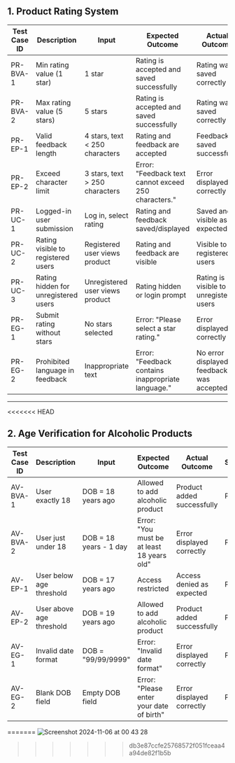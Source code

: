## 1. Product Rating System

| Test Case ID | Description                                   | Input                           | Expected Outcome                                             | Actual Outcome          | Status |
|--------------|-----------------------------------------------|---------------------------------|--------------------------------------------------------------|--------------------------|--------|
| PR-BVA-1     | Min rating value (1 star)                     | 1 star                          | Rating is accepted and saved successfully                    | Rating was saved correctly | Pass   |
| PR-BVA-2     | Max rating value (5 stars)                    | 5 stars                         | Rating is accepted and saved successfully                    | Rating was saved correctly | Pass   |
| PR-EP-1      | Valid feedback length                         | 4 stars, text < 250 characters  | Rating and feedback are accepted                             | Feedback saved successfully | Pass   |
| PR-EP-2      | Exceed character limit                        | 3 stars, text > 250 characters  | Error: "Feedback text cannot exceed 250 characters."         | Error displayed correctly   | Pass   |
| PR-UC-1      | Logged-in user submission                     | Log in, select rating           | Rating and feedback saved/displayed                          | Saved and visible as expected | Pass |
| PR-UC-2      | Rating visible to registered users            | Registered user views product   | Rating and feedback are visible                              | Visible to registered users | Pass  |
| PR-UC-3      | Rating hidden for unregistered users          | Unregistered user views product | Rating hidden or login prompt                                | Rating is visible to unregistered users| Fail  |
| PR-EG-1      | Submit rating without stars                   | No stars selected               | Error: "Please select a star rating."                        | Error displayed correctly   | Pass   |
| PR-EG-2      | Prohibited language in feedback               | Inappropriate text              | Error: "Feedback contains inappropriate language."           | No error displayed; feedback was accepted  | Fail   |

---
<<<<<<< HEAD

## 2. Age Verification for Alcoholic Products

| Test Case ID | Description                                   | Input                           | Expected Outcome                                             | Actual Outcome            | Status |
|--------------|-----------------------------------------------|---------------------------------|--------------------------------------------------------------|----------------------------|--------|
| AV-BVA-1     | User exactly 18                               | DOB = 18 years ago              | Allowed to add alcoholic product                             | Product added successfully | Pass   |
| AV-BVA-2     | User just under 18                            | DOB = 18 years - 1 day          | Error: "You must be at least 18 years old"                   | Error displayed correctly  | Pass   |
| AV-EP-1      | User below age threshold                      | DOB = 17 years ago              | Access restricted                                            | Access denied as expected  | Pass   |
| AV-EP-2      | User above age threshold                      | DOB = 19 years ago              | Allowed to add alcoholic product                             | Product added successfully | Pass   |
| AV-EG-1      | Invalid date format                           | DOB = "99/99/9999"              | Error: "Invalid date format"                                 | Error displayed correctly  | Pass   |
| AV-EG-2      | Blank DOB field                               | Empty DOB field                 | Error: "Please enter your date of birth"                     | Error displayed correctly  | Pass   |
=======
![Screenshot 2024-11-06 at 00 43 28](https://github.com/user-attachments/assets/de636221-e0a4-4b1e-a353-c188d82f1a58)
>>>>>>> db3e87ccfe25768572f051fceaa4a94de82f1b5b
